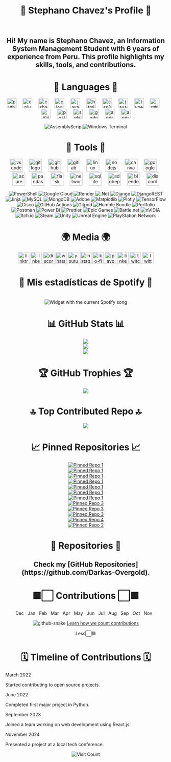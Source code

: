 <!DOCTYPE HTML>
<html lang="SP">
<head>
    <meta charset="UTF-8">
    <meta name="viewport" content="width=device-width, initial-scale=1.0">
    <link rel="stylesheet" href="styles.css">
</head>
<body>
<div align="center">
<h1 align="center">👋 Stephano Chavez's Profile 👋</h1><br>
<h2 align="center">Hi! My name is Stephano Chavez, an Information System Management Student with 6 years of experience from Peru. This profile highlights my skills, tools, and contributions.
</div></h2>
<h1 align="center">💬 Languages 💬</h1>
    <div align="center">
        <img src="https://cdn.jsdelivr.net/gh/devicons/devicon/icons/python/python-original.svg" height="30" alt="python logo" />
        <img width="12" />
        <img src="https://cdn.jsdelivr.net/gh/devicons/devicon/icons/cplusplus/cplusplus-original.svg" height="30" alt="cplusplus logo" />
        <img width="12" />
        <img src="https://cdn.jsdelivr.net/gh/devicons/devicon/icons/csharp/csharp-original.svg" height="30" alt="csharp logo" />
        <img width="12" />
        <img src="https://cdn.jsdelivr.net/gh/devicons/devicon/icons/c/c-original.svg" height="30" alt="c logo" />
        <img width="12" />
        <img src="https://cdn.jsdelivr.net/gh/devicons/devicon/icons/java/java-original.svg" height="30" alt="java logo" />
        <img width="12" />
        <img src="https://cdn.jsdelivr.net/gh/devicons/devicon/icons/html5/html5-original.svg" height="30" alt="html5 logo" />
        <img width="12" />
        <img src="https://cdn.jsdelivr.net/gh/devicons/devicon/icons/css3/css3-original.svg" height="30" alt="css3 logo" />
        <img width="12" />
        <img src="https://cdn.jsdelivr.net/gh/devicons/devicon/icons/javascript/javascript-original.svg" height="30" alt="javascript logo" />
        <img width="12" />
        <img src="https://cdn.jsdelivr.net/gh/devicons/devicon/icons/typescript/typescript-original.svg" height="30" alt="typescript logo" />
        <img width="12" />
        <img src="https://cdn.jsdelivr.net/gh/devicons/devicon/icons/microsoftsqlserver/microsoftsqlserver-plain.svg" height="30" alt="microsoftsqlserver logo" />
        <img width="12" />
        <img src="https://cdn.jsdelivr.net/gh/devicons/devicon/icons/mysql/mysql-original.svg" height="30" alt="mysql logo" />
        <img width="12" />
        <img src="https://cdn.jsdelivr.net/gh/devicons/devicon/icons/postgresql/postgresql-original.svg" height="30" alt="postgresql logo" />
        <img width="12" />
        <img src="https://cdn.jsdelivr.net/gh/devicons/devicon/icons/sqlalchemy/sqlalchemy-original.svg" height="30" alt="sqlalchemy logo" />
        <img width="12" />
        <img src="https://cdn.jsdelivr.net/gh/devicons/devicon/icons/godot/godot-original.svg" height="30" alt="godot logo" />
        <img width="12" />
        <img src="https://cdn.jsdelivr.net/gh/devicons/devicon/icons/android/android-original.svg" height="30" alt="android logo" />
        <img width="12" />
        <img src="https://cdn.jsdelivr.net/gh/devicons/devicon/icons/androidstudio/androidstudio-original.svg" height="30" alt="androidstudio logo" />
    </div>
    <div class="center" align="center">
        
![AssemblyScript](https://img.shields.io/badge/assembly%20script-%23000000.svg?style=for-the-badge&logo=assemblyscript&logoColor=white)![Windows Terminal](https://img.shields.io/badge/Windows%20Terminal-%234D4D4D.svg?style=for-the-badge&logo=windows-terminal&logoColor=white)
    
 </div>
    <h1 align="center">🔧 Tools 🔧</h1>
    <div align="center">
        <img src="https://cdn.jsdelivr.net/gh/devicons/devicon/icons/vscode/vscode-original.svg" height="40" alt="vscode logo" />
        <img width="12" />
        <img src="https://cdn.jsdelivr.net/gh/devicons/devicon/icons/git/git-original.svg" height="40" alt="git logo" />
        <img width="12" />
        <img src="https://cdn.jsdelivr.net/gh/devicons/devicon/icons/github/github-original.svg" height="40" alt="github logo" />
        <img width="12" />
        <img src="https://cdn.jsdelivr.net/gh/devicons/devicon/icons/gitlab/gitlab-original.svg" height="40" alt="gitlab logo" />
        <img width="12" />
        <img src="https://cdn.jsdelivr.net/gh/devicons/devicon/icons/linux/linux-original.svg" height="40" alt="linux logo" />
        <img width="12" />
        <img src="https://cdn.jsdelivr.net/gh/devicons/devicon/icons/nodejs/nodejs-original.svg" height="40" alt="nodejs logo" />
        <img width="12" />
        <img src="https://cdn.jsdelivr.net/gh/devicons/devicon/icons/canva/canva-original.svg" height="40" alt="canva logo" />
        <img width="12" />
        <img src="https://cdn.jsdelivr.net/gh/devicons/devicon/icons/googlecloud/googlecloud-original.svg" height="40" alt="googlecloud logo" />
        <img width="12" />
        <img src="https://cdn.jsdelivr.net/gh/devicons/devicon/icons/azure/azure-original.svg" height="40" alt="azure logo" />
        <img width="12" />
        <img src="https://cdn.jsdelivr.net/gh/devicons/devicon/icons/pandas/pandas-original.svg" height="40" alt="pandas logo" />
        <img width="12" />
        <img src="https://cdn.jsdelivr.net/gh/devicons/devicon/icons/flask/flask-original.svg" height="40" alt="flask logo" />
        <img width="12" />
        <img src="https://cdn.jsdelivr.net/gh/devicons/devicon/icons/networkx/networkx-original.svg" height="40" alt="networkx logo" />
        <img width="12" />
        <img src="https://cdn.jsdelivr.net/gh/devicons/devicon/icons/sqlite/sqlite-original.svg" height="40" alt="sqlite logo" />
        <img width="12" />
        <img src="https://cdn.simpleicons.org/adobephotoshop/31A8FF" height="40" alt="adobephotoshop logo" />
        <img width="12" />
        <img src="https://cdn.simpleicons.org/blender/F5792A" height="40" alt="blender logo" />
        <img width="12" />
        <img src="https://cdn.simpleicons.org/discord/5865F2" height="40" alt="discord logo" />
    </div>
    <div class="center" align="center">
        
![PowerShell](https://img.shields.io/badge/PowerShell-%235391FE.svg?style=for-the-badge&logo=powershell&logoColor=white)
![Google Cloud](https://img.shields.io/badge/GoogleCloud-%234285F4.svg?style=for-the-badge&logo=google-cloud&logoColor=white)
        ![Render](https://img.shields.io/badge/Render-%46E3B7.svg?style=for-the-badge&logo=render&logoColor=white)
        ![.Net](https://img.shields.io/badge/.NET-5C2D91?style=for-the-badge&logo=.net&logoColor=white)
        ![Django](https://img.shields.io/badge/django-%23092E20.svg?style=for-the-badge&logo=django&logoColor=white)
        ![DjangoREST](https://img.shields.io/badge/DJANGO-REST-ff1709?style=for-the-badge&logo=django&logoColor=white&color=ff1709&labelColor=gray)
        ![Jinja](https://img.shields.io/badge/jinja-white.svg?style=for-the-badge&logo=jinja&logoColor=black)
        ![MySQL](https://img.shields.io/badge/mysql-4479A1.svg?style=for-the-badge&logo=mysql&logoColor=white)
        ![MongoDB](https://img.shields.io/badge/MongoDB-%234ea94b.svg?style=for-the-badge&logo=mongodb&logoColor=white)
        ![Adobe](https://img.shields.io/badge/adobe-%23FF0000.svg?style=for-the-badge&logo=adobe&logoColor=white)
        ![Matplotlib](https://img.shields.io/badge/Matplotlib-%23ffffff.svg?style=for-the-badge&logo=Matplotlib&logoColor=black)
        ![Plotly](https://img.shields.io/badge/Plotly-%233F4F75.svg?style=for-the-badge&logo=plotly&logoColor=white)
        ![TensorFlow](https://img.shields.io/badge/TensorFlow-%23FF6F00.svg?style=for-the-badge&logo=TensorFlow&logoColor=white)
        ![Cisco](https://img.shields.io/badge/cisco-%23049fd9.svg?style=for-the-badge&logo=cisco&logoColor=black)
        ![GitHub Actions](https://img.shields.io/badge/github%20actions-%232671E5.svg?style=for-the-badge&logo=githubactions&logoColor=white)
        ![Gitpod](https://img.shields.io/badge/gitpod-f06611.svg?style=for-the-badge&logo=gitpod&logoColor=white)
        ![Humble Bundle](https://img.shields.io/badge/HumbleBundle-%23494F5C.svg?style=for-the-badge&logo=HumbleBundle&logoColor=white)
        ![Portfolio](https://img.shields.io/badge/Portfolio-%23000000.svg?style=for-the-badge&logo=firefox&logoColor=#FF7139)
        ![Postman](https://img.shields.io/badge/Postman-FF6C37?style=for-the-badge&logo=postman&logoColor=white)
        ![Power Bi](https://img.shields.io/badge/power_bi-F2C811?style=for-the-badge&logo=powerbi&logoColor=black)
        ![Prettier](https://img.shields.io/badge/prettier-%23F7B93E.svg?style=for-the-badge&logo=prettier&logoColor=black)
        ![Epic Games](https://img.shields.io/badge/epicgames-%23313131.svg?style=for-the-badge&logo=epicgames&logoColor=white)
        ![Battle.net](https://img.shields.io/badge/battle.net-%2300AEFF.svg?style=for-the-badge&logo=battle.net&logoColor=white)
        ![nVIDIA](https://img.shields.io/badge/nVIDIA-%2376B900.svg?style=for-the-badge&logo=nVIDIA&logoColor=white)
        ![Itch.io](https://img.shields.io/badge/Itch-%23FF0B34.svg?style=for-the-badge&logo=Itch.io&logoColor=white)
        ![Steam](https://img.shields.io/badge/steam-%23000000.svg?style=for-the-badge&logo=steam&logoColor=white)
        ![Unity](https://img.shields.io/badge/unity-%23000000.svg?style=for-the-badge&logo=unity&logoColor=white)
        ![Unreal Engine](https://img.shields.io/badge/unrealengine-%23313131.svg?style=for-the-badge&logo=unrealengine&logoColor=white)
        ![PlayStation Network](https://img.shields.io/badge/PSN-%230070D1.svg?style=for-the-badge&logo=Playstation&logoColor=white)
    </div>
    <h1 class="center" align="center"> 🌍 Media 🌍</h1>
    <div align="center">
        <a href="https://linktr.ee/darkas_overgold" target="_blank">
            <img src="https://img.shields.io/static/v1?message=Darkas%20Overgold&logo=linktree&label=About%20me&color=1de9b6&logoColor=white&labelColor=&style=for-the-badge" height="35" alt="linktree logo" />
        </a>
        <a href="https://www.linkedin.com/in/darkas/details/certifications/" target="_blank">
            <img src="https://img.shields.io/static/v1?message=Manuel%20Stephano%20Chavez%20Anton&logo=linkedin&label=Certificates%20at&color=0077B5&logoColor=white&labelColor=&style=for-the-badge" height="35" alt="linkedin logo" />
        </a>
        <a href="https://discord.com/users/1c07914389250b..." target="_blank">
            <img src="https://img.shields.io/static/v1?message=dev.darkas.me&logo=discord&label=&color=7289DA&logoColor=white&labelColor=&style=for-the-badge" height="35" alt="discord logo" />
        </a>
        <a href="https://wa.me/message/RK4A4OUXMDS7G1" target="_blank">
            <img src="https://img.shields.io/static/v1?message=910030901&logo=whatsapp&label=+51&color=25D366&logoColor=white&labelColor=&style=for-the-badge" height="35" alt="whatsapp logo" />
        </a>
        <a href="https://youtube.com/@darkas_goldenvox?si=cW8HlLnrTiDhjcZU" target="_blank">
            <img src="https://img.shields.io/static/v1?message=Stephano&logo=youtube&label=Software%20Engineering%20PhD%20Adventure&color=FF0000&logoColor=white&labelColor=&style=for-the-badge" height="35" alt="youtube logo" />
        </a>
        <a href="https://www.instagram.com/dev.darkas.me_vox_ch" target="_blank">
            <img src="https://img.shields.io/static/v1?message=dev.darkas.me_vox_ch&logo=instagram&label=&color=E4405F&logoColor=white&labelColor=&style=for-the-badge" height="35" alt="instagram logo" />
        </a>
        <a href="https://ko-fi.com/darkas_overgold" target="_blank">
            <img src="https://img.shields.io/static/v1?message=Buy%20me%20a%20girlfriend&logo=ko-fi&label=Comms%20open&color=F16061&logoColor=white&labelColor=&style=for-the-badge" height="35" alt="ko-fi logo" />
        </a>
        <a href="https://www.paypal.me/DarkasOvergold" target="_blank">
            <img src="https://img.shields.io/static/v1?message=Manuel%20Chavez%20Anton&logo=paypal&label=Tips&color=00457C&logoColor=white&labelColor=&style=for-the-badge" height="35" alt="paypal logo" />
        </a>
        <a href="https://darkas-overgold.itch.io/" target="_blank">
            <img src="https://img.shields.io/static/v1?message=Darkas&logo=itch.io&label=&color=0077B5&logoColor=white&labelColor=&style=for-the-badge" height="35" alt="linkedin logo" />
        </a>
        <a href="https://m.twitch.tv/darkas_overgold" target="_blank">
            <img src="https://img.shields.io/static/v1?message=Darkas_Overgold&logo=twitch&label=Streams%20at&color=9146FF&logoColor=white&labelColor=&style=for-the-badge" height="35" alt="twitch logo" />
        </a>
        <a href="https://x.com/Stephano113975" target="_blank">
            <img src="https://img.shields.io/static/v1?message=Twitter&logo=twitter&label=NSFW&color=1DA1F2&logoColor=white&labelColor=&style=for-the-badge" height="35" alt="twitter logo" />
        </a>
    </div>
    <div class="center" align="center">
    <h1 align="center">🎵 Mis estadísticas de Spotify 🎵</h1>
<div id="spotify-stats" class="center" align="center">
</div>
    <br>
        <img src="https://spotify-recently-played-readme.vercel.app/api?user=31sqjnud6eo52nwzyrr5o75wb63m&unique={true|1|on|yes}?theme=dark&scan=true&spin=true&rainbow=true" alt="Widget with the current Spotify song"/>
    </div>
<h1 class="center" align="center">📊 GitHub Stats 📊</h1>
<div class="center" align="center">
    
![](https://github-readme-stats.vercel.app/api?username=Darkas-Overgold&theme=dark&hide_border=false&include_all_commits=true&count_private=true)<br/>
![](https://github-readme-streak-stats.herokuapp.com/?user=Darkas-Overgold&theme=dark&hide_border=false)<br/>
![](https://github-readme-stats.vercel.app/api/top-langs/?username=Darkas-Overgold&theme=dark&hide_border=false&include_all_commits=true&count_private=true&layout=compact)
    </div>


<h1 class="center" align="center">🏆 GitHub Trophies 🏆</h1>
<div class="center" align="center">
    
![](https://github-profile-trophy.vercel.app/?username=Darkas-Overgold&theme=neon&no-frame=false&no-bg=false&margin-w=4)
    </div>

    
<h1 class="center" align="center">🔝 Top Contributed Repo 🔝</h1>
    <div class="center" align="center">
        
![](https://github-contributor-stats.vercel.app/api?username=Darkas-Overgold&limit=5&theme=nightowl&combine_all_yearly_contributions=true)
        
</div>
    
<h1 class="center" align="center">📈 Pinned Repositories 📈</h1>
    <div class="center" align="center">
        <a href="https://github.com/Darkas-Overgold/While_Coffee_True" target="_blank">
            <img src="https://github-readme-stats.vercel.app/api/pin/?username=Darkas-Overgold&repo=While_Coffee_True&theme=dark" alt="Pinned Repo 1" /><br/>
        </a>
        <a href="https://github.com/Darkas-Overgold/PUCP_2024-2_Alley_Radar" target="_blank">
            <img src="https://github-readme-stats.vercel.app/api/pin/?username=Darkas-Overgold&repo=PUCP_2024-2_Alley_Radar&theme=dark" alt="Pinned Repo 1" /><br/>
        </a>
        <a href="https://github.com/Imerakicraft/catalog" target="_blank">
            <img src="https://github-readme-stats.vercel.app/api/pin/?username=Imerakicraft&repo=catalog&theme=dark" alt="Pinned Repo 1" /><br/>
        </a>
        <a href="https://github.com/Darkas-Overgold/Zegel_2024-2_Megatronus-Store" target="_blank">
            <img src="https://github-readme-stats.vercel.app/api/pin/?username=Darkas-Overgold&repo=Zegel_2024-2_Megatronus-Store&theme=dark" alt="Pinned Repo 1" /><br/>
        </a>
        <a href="https://github.com/Darkas-Overgold/Zegel_2024-2_Poke-wiki" target="_blank">
            <img src="https://github-readme-stats.vercel.app/api/pin/?username=Darkas-Overgold&repo=Zegel_2024-2_Poke-wiki&theme=dark" alt="Pinned Repo 1" /><br/>
        </a>
        <a href="https://github.com/Darkas-Overgold/Zegel_2024-2_Damlest" target="_blank">
            <img src="https://github-readme-stats.vercel.app/api/pin/?username=Darkas-Overgold&repo=Zegel_2024-2_Damlest&theme=dark" alt="Pinned Repo 1" /><br/>
        </a>
        <a href="https://github.com/Darkas-Overgold/Zegel_2024-2_Web_Development" target="_blank">
            <img src="https://github-readme-stats.vercel.app/api/pin/?username=Darkas-Overgold&repo=Zegel_2024-2_Web_Development&theme=dark" alt="Pinned Repo 1" /><br/>
        </a>
        <a href="https://github.com/Darkas-Overgold/UPC_2023-1_Discrete_Mathematics" target="_blank">
            <img src="https://github-readme-stats.vercel.app/api/pin/?username=Darkas-Overgold&repo=UPC_2023-1_Discrete_Mathematics&theme=dark" alt="Pinned Repo 3" /><br/>
        </a>
        <a href="https://github.com/Darkas-Overgold/UPC_2023-1_Algorithms_Data_Structures_TP" target="_blank">
            <img src="https://github-readme-stats.vercel.app/api/pin/?username=Darkas-Overgold&repo=UPC_2023-1_Algorithms_Data_Structures_TP&theme=dark" alt="Pinned Repo 3" /><br/>
        </a>
        <a href="https://github.com/Darkas-Overgold/UPC_2023-1_Design_and_Software_Patterns" target="_blank">
            <img src="https://github-readme-stats.vercel.app/api/pin/?username=Darkas-Overgold&repo=UPC_2023-1_Design_and_Software_Patterns&theme=dark" alt="Pinned Repo 3" /><br/>
        </a>
        <a href="https://github.com/Darkas-Overgold/UPC_2022-2_Algorithms_TF" target="_blank">
            <img src="https://github-readme-stats.vercel.app/api/pin/?username=Darkas-Overgold&repo=UPC_2022-2_Algorithms_TF&theme=dark" alt="Pinned Repo 4" /><br/>
        </a>
        <a href="https://github.com/Darkas-Overgold/UPC_2022-1_Programming_I_TF" target="_blank">
            <img src="https://github-readme-stats.vercel.app/api/pin/?username=Darkas-Overgold&repo=UPC_2022-1_Programming_I_TF&theme=dark" alt="Pinned Repo 2" /><br/>
        </a>
        <h1 align="center">📂 Repositories 📂</h1>
    <div align="center">
        <h2 align="center">Check my [GitHub Repositories](https://github.com/Darkas-Overgold).</h2> 
    </div>
    <h1 align="center">🟩⬜ Contributions ⬜🟩</h1>
    <div align="center">
<p align="center">Dec&nbsp;&nbsp;&nbsp;Jan&nbsp;&nbsp;&nbsp;Feb&nbsp;&nbsp;&nbsp;Mar&nbsp;&nbsp;&nbsp;Apr&nbsp;&nbsp;&nbsp;May&nbsp;&nbsp;&nbsp;Jun&nbsp;&nbsp;&nbsp;Jul&nbsp;&nbsp;&nbsp;Aug&nbsp;&nbsp;&nbsp;Sep&nbsp;&nbsp;&nbsp;Oct&nbsp;&nbsp;&nbsp;Nov&nbsp;&nbsp;&nbsp;</p>
<picture>
  <source media="(prefers-color-scheme: dark)" srcset="assets/github-snake-dark.svg" />
  <source media="(prefers-color-scheme: light)" srcset="assets/github-snake-light.svg" />
  <img alt="github-snake" src="assets/github-snake-dark.svg" />
</picture>
<a align="left" 
   href="https://docs.github.com/es/account-and-profile/setting-up-and-managing-your-github-profile/managing-contribution-settings-on-your-profile/why-are-my-contributions-not-showing-up-on-my-profile" target="_blank" rel="noopener noreferrer"> Learn how we count contributions
</a>
<p align="rigth">Less⬜🟩</p>
</div>
    <h1 class="center" align="center">🗓️ Timeline of Contributions 🗓️</h1>
    <div class="timeline" align="left">
        <div class="timeline-event timeline-event-left">
            <div class="timeline-event-date">March 2022</div>
            <p>Started contributing to open source projects.</p>
        </div>
        <div class="timeline-event timeline-event-right">
            <div class="timeline-event-date">June 2022</div>
            <p>Completed first major project in Python.</p>
        </div>
        <div class="timeline-event timeline-event-left">
            <div class="timeline-event-date">September 2023</div>
            <p>Joined a team working on web development using React.js.</p>
        </div>
        <div class="timeline-event timeline-event-right">
            <div class="timeline-event-date">November 2024</div>
            <p>Presented a project at a local tech conference.</p>
        </div>
    </div>
        <div class="center" align="center">
        <a href="https://visitcount.itsvg.in/api?id=Darkas-Overgold&icon=2&color=6" target="_blank"></a>
        <img src="https://visitcount.itsvg.in/api?id=Darkas-Overgold&icon=2&color=6" alt="Visit Count"/><br/>
</body>
</html>

